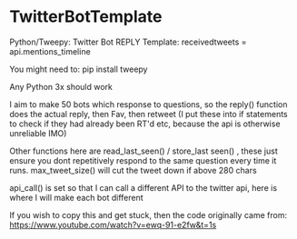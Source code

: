 # TwitterBotTemplate
Python/Tweepy: Twitter Bot REPLY Template: receivedtweets = api.mentions_timeline

You might need to: pip install tweepy

Any Python 3x should work

I aim to make 50 bots which response to questions, so the reply() function does the actual reply, then Fav, then retweet
(I put these into if statements to check if they had already been RT'd etc, because the api is otherwise unreliable IMO)

Other functions here are read_last_seen() / store_last seen() , these just ensure you dont repetitively respond to the same question every time it runs.
max_tweet_size() will cut the tweet down if above 280 chars

api_call() is set so that I can call a different API to the twitter api, here is where I will make each bot different


If you wish to copy this and get stuck, then the code originally came from: https://www.youtube.com/watch?v=ewq-91-e2fw&t=1s




